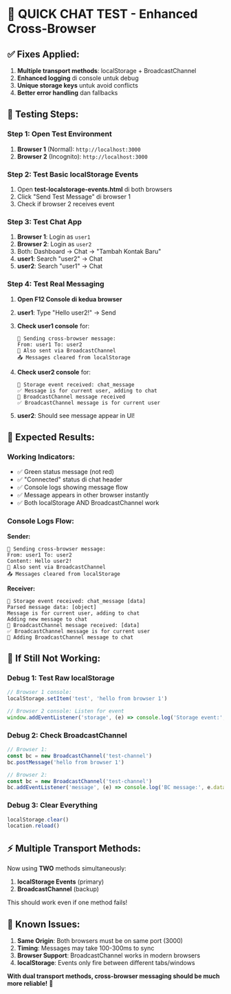 # 🚀 QUICK CHAT TEST - Enhanced Cross-Browser

## ✅ **Fixes Applied:**
1. **Multiple transport methods**: localStorage + BroadcastChannel
2. **Enhanced logging** di console untuk debug
3. **Unique storage keys** untuk avoid conflicts
4. **Better error handling** dan fallbacks

## 🧪 **Testing Steps:**

### **Step 1: Open Test Environment**
1. **Browser 1** (Normal): `http://localhost:3000`
2. **Browser 2** (Incognito): `http://localhost:3000`

### **Step 2: Test Basic localStorage Events**
1. Open **test-localstorage-events.html** di both browsers
2. Click "Send Test Message" di browser 1
3. Check if browser 2 receives event

### **Step 3: Test Chat App**
1. **Browser 1**: Login as `user1`
2. **Browser 2**: Login as `user2`
3. Both: Dashboard → Chat → "Tambah Kontak Baru"
4. **user1**: Search "user2" → Chat
5. **user2**: Search "user1" → Chat

### **Step 4: Test Real Messaging**
1. **Open F12 Console di kedua browser**
2. **user1**: Type "Hello user2!" → Send
3. **Check user1 console** for:
   ```
   🚀 Sending cross-browser message:
   From: user1 To: user2
   📡 Also sent via BroadcastChannel
   📤 Messages cleared from localStorage
   ```

4. **Check user2 console** for:
   ```
   📨 Storage event received: chat_message
   ✅ Message is for current user, adding to chat
   📡 BroadcastChannel message received
   ✅ BroadcastChannel message is for current user
   ```

5. **user2**: Should see message appear in UI!

## 🎯 **Expected Results:**

### **Working Indicators:**
- ✅ Green status message (not red)
- ✅ "Connected" status di chat header
- ✅ Console logs showing message flow
- ✅ Message appears in other browser instantly
- ✅ Both localStorage AND BroadcastChannel work

### **Console Logs Flow:**
**Sender:**
```
🚀 Sending cross-browser message:
From: user1 To: user2
Content: Hello user2!
📡 Also sent via BroadcastChannel
📤 Messages cleared from localStorage
```

**Receiver:**
```
📨 Storage event received: chat_message [data]
Parsed message data: [object]
Message is for current user, adding to chat
Adding new message to chat
📡 BroadcastChannel message received: [data]
✅ BroadcastChannel message is for current user
📡 Adding BroadcastChannel message to chat
```

## 🔧 **If Still Not Working:**

### **Debug 1: Test Raw localStorage**
```javascript
// Browser 1 console:
localStorage.setItem('test', 'hello from browser 1')

// Browser 2 console: Listen for event
window.addEventListener('storage', (e) => console.log('Storage event:', e))
```

### **Debug 2: Check BroadcastChannel**
```javascript
// Browser 1:
const bc = new BroadcastChannel('test-channel')
bc.postMessage('hello from browser 1')

// Browser 2:
const bc = new BroadcastChannel('test-channel')
bc.addEventListener('message', (e) => console.log('BC message:', e.data))
```

### **Debug 3: Clear Everything**
```javascript
localStorage.clear()
location.reload()
```

## ⚡ **Multiple Transport Methods:**

Now using **TWO** methods simultaneously:
1. **localStorage Events** (primary)
2. **BroadcastChannel** (backup)

This should work even if one method fails!

## 🚨 **Known Issues:**

1. **Same Origin**: Both browsers must be on same port (3000)
2. **Timing**: Messages may take 100-300ms to sync
3. **Browser Support**: BroadcastChannel works in modern browsers
4. **localStorage**: Events only fire between different tabs/windows

**With dual transport methods, cross-browser messaging should be much more reliable!** 🎉

